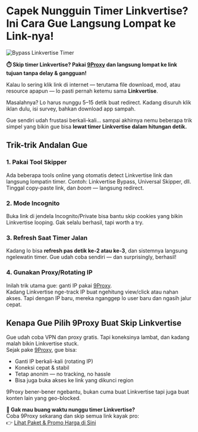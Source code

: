 # Capek Nungguin Timer Linkvertise? Ini Cara Gue Langsung Lompat ke Link-nya!

![Bypass Linkvertise Timer](https://dl.moviesr.net/arch/t4MuZ.jpeg)

**⏱️ Skip timer Linkvertise? Pakai [9Proxy](https://9proxy.com/?utm_source=Web2.0&utm_medium=Github&utm_id=lily555) dan langsung lompat ke link tujuan tanpa delay & gangguan!**

Kalau lo sering klik link di internet — terutama file download, mod, atau resource apapun — lo pasti pernah ketemu sama **Linkvertise**.

Masalahnya? Lo harus nunggu 5–15 detik buat redirect. Kadang disuruh klik iklan dulu, isi survey, bahkan download app sampah.

Gue sendiri udah frustasi berkali-kali… sampai akhirnya nemu beberapa trik simpel yang bikin gue bisa **lewat timer Linkvertise dalam hitungan detik.**

## Trik-trik Andalan Gue

### 1. Pakai Tool Skipper
Ada beberapa tools online yang otomatis detect Linkvertise link dan langsung lompatin timer. Contoh: Linkvertise Bypass, Universal Skipper, dll. Tinggal copy-paste link, dan *boom* — langsung redirect.

### 2. Mode Incognito
Buka link di jendela Incognito/Private bisa bantu skip cookies yang bikin Linkvertise looping. Gak selalu berhasil, tapi worth a try.

### 3. Refresh Saat Timer Jalan
Kadang lo bisa **refresh pas detik ke-2 atau ke-3**, dan sistemnya langsung ngelewatin timer. Gue udah coba sendiri — dan surprisingly, berhasil!

### 4. Gunakan Proxy/Rotating IP
Inilah trik utama gue: ganti IP pakai [9Proxy](https://9proxy.com/?utm_source=Web2.0&utm_medium=Github&utm_id=lily555).  
Kadang Linkvertise nge-track IP buat ngehitung view/click atau nahan akses. Tapi dengan IP baru, mereka nganggep lo user baru dan ngasih jalur cepat.

## Kenapa Gue Pilih 9Proxy Buat Skip Linkvertise

Gue udah coba VPN dan proxy gratis. Tapi koneksinya lambat, dan kadang malah bikin Linkvertise stuck.  
Sejak pake [9Proxy](https://9proxy.com/?utm_source=Web2.0&utm_medium=Github&utm_id=lily555), gue bisa:
- Ganti IP berkali-kali (rotating IP)
- Koneksi cepat & stabil
- Tetap anonim — no tracking, no hassle
- Bisa juga buka akses ke link yang dikunci region

9Proxy bener-bener ngebantu, bukan cuma buat Linkvertise tapi juga buat konten lain yang geo-blocked.

**🚀 Gak mau buang waktu nunggu timer Linkvertise?**  
Coba 9Proxy sekarang dan skip semua link kayak pro:  
👉 [Lihat Paket & Promo Harga di Sini](https://9proxy.com/pricing?utm_source=Web2.0&utm_medium=Github&utm_id=lily555)
